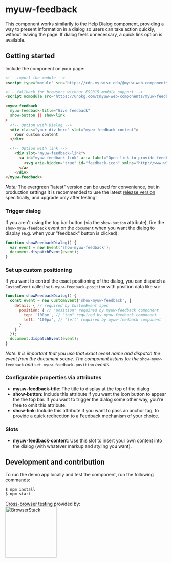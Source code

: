 # myuw-feedback

This component works similarily to the Help Dialog component, providing a way to present information in a dialog so users can take action quickly, without leaving the page. If dialog feels unnecessary, a quick link option is available.

## Getting started

Include the component on your page:

```html
<!-- import the module -->
<script type="module" src="https://cdn.my.wisc.edu/@myuw-web-components/myuw-feedback@latest/myuw-feedback.min.mjs"></script>

<!-- fallback for browsers without ES2015 module support -->
<script nomodule src="https://unpkg.com/@myuw-web-components/myuw-feedback@latest/myuw-feedback.min.js"></script>

<myuw-feedback
  myuw-feedback-title="Give feedback"
  show-button || show-link
>
  <!-- Option with Dialog -->
  <div class="your-div-here" slot="myuw-feedback-content">
    Your custom content
  </div>

  <!-- Option with link -->
    <div slot="myuw-feedback-link">
      <a id="myuw-feedback-link" aria-label="Open link to provide feedback" href="" target="_blank">
        <svg aria-hidden="true" id="feedback-icon" xmlns="http://www.w3.org/2000/svg" height="24" viewBox="0 0 24 24" width="24"><path d="M0 0h24v24H0z" fill="none"/><path d="M20 2H4c-1.1 0-1.99.9-1.99 2L2 22l4-4h14c1.1 0 2-.9 2-2V4c0-1.1-.9-2-2-2zm-7 12h-2v-2h2v2zm0-4h-2V6h2v4z"/></svg>
      </a>
    </div>
</myuw-feedback>
```

_Note:_ The evergreen "latest" version can be used for convenience, but in production settings it is recommended to use the latest [release version](https://github.com/myuw-web-components/myuw-feedback/releases) specifically, and upgrade only after testing!

### Trigger dialog

If you aren't using the top bar button (via the `show-button` attribute), fire the `show-myuw-feedback` event on the `document` when you want the dialog to display (e.g. when your "feedback" button is clicked):

```js
function showFeedbackDialog() {
  var event = new Event('show-myuw-feedback');
  document.dispatchEvent(event);
}
```

### Set up custom positioning

If you want to control the exact positioning of the dialog, you can dispatch a `CustomEvent` called `set-myuw-feedback-position` with position data like so:

```js
function showFeedbackDialog() {
  const event = new CustomEvent('show-myuw-feedback', {
    detail: { // required by CustomEvent spec
      position: { // "position" required by myuw-feedback component
        top: '100px', // "top" required by myuw-feedback component
        left: '100px', // "left" required by myuw-feedback component
      }
    }
  });
  document.dispatchEvent(event);
}
```

*Note: It is important that you use that exact event name and dispatch the event from the document scope. The component listens for the* `show-myuw-feedback`  *and* `set-myuw-feedback-position` *events.*

### Configurable properties via attributes

- **myuw-feedback-title**: The title to display at the top of the dialog
- **show-button**: Include this attribute if you want the icon button to appear the the top bar. If you want to trigger the dialog some other way, you're free to omit this attribute.
- **show-link**: Include this attribute if you want to pass an anchor tag, to provide a quick redirection to a Feedback mechanism of your choice.

### Slots

- **myuw-feedback-content**: Use this slot to insert your own content into the dialog (with whatever markup and styling you want).

## Development and contribution

To run the demo app locally and test the component, run the following commands:

```bash
$ npm install
$ npm start
```

Cross-browser testing provided by:<br/>
<a href="https://www.browserstack.com/"><img width="160" src="https://myuw-web-components.github.io/img/Browserstack-logo.svg" alt="BrowserStack"/></a>
